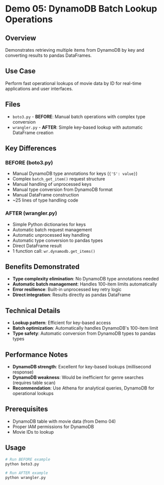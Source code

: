 # Demo 05: DynamoDB Batch Lookup Operations

## Overview
Demonstrates retrieving multiple items from DynamoDB by key and converting results to pandas DataFrames.

## Use Case
Perform fast operational lookups of movie data by ID for real-time applications and user interfaces.

## Files
- `boto3.py` - **BEFORE**: Manual batch operations with complex type conversion
- `wrangler.py` - **AFTER**: Simple key-based lookup with automatic DataFrame creation

## Key Differences

### BEFORE (boto3.py)
- Manual DynamoDB type annotations for keys (`{'S': value}`)
- Complex `batch_get_item()` request structure
- Manual handling of unprocessed keys
- Manual type conversion from DynamoDB format
- Manual DataFrame construction
- ~25 lines of type handling code

### AFTER (wrangler.py)
- Simple Python dictionaries for keys
- Automatic batch request management
- Automatic unprocessed key handling
- Automatic type conversion to pandas types
- Direct DataFrame result
- 1 function call: `wr.dynamodb.get_items()`

## Benefits Demonstrated
- **Type complexity elimination**: No DynamoDB type annotations needed
- **Automatic batch management**: Handles 100-item limits automatically
- **Error resilience**: Built-in unprocessed key retry logic
- **Direct integration**: Results directly as pandas DataFrame

## Technical Details
- **Lookup pattern**: Efficient for key-based access
- **Batch optimization**: Automatically handles DynamoDB's 100-item limit
- **Type safety**: Automatic conversion from DynamoDB types to pandas types

## Performance Notes
- **DynamoDB strength**: Excellent for key-based lookups (millisecond response)
- **DynamoDB weakness**: Would be inefficient for genre searches (requires table scan)
- **Recommendation**: Use Athena for analytical queries, DynamoDB for operational lookups

## Prerequisites
- DynamoDB table with movie data (from Demo 04)
- Proper IAM permissions for DynamoDB
- Movie IDs to lookup

## Usage
```bash
# Run BEFORE example
python boto3.py

# Run AFTER example
python wrangler.py
```
